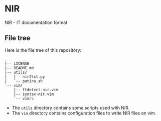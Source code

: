 # NIR
NIR - IT documentation format

## File tree

Here is the file tree of this repository:

```
.
|-- LICENSE
|-- README.md
|-- utils/
|   |-- nir2txt.py
|   `-- patina.sh
`-- vim/
    |-- ftdetect-nir.vim
    |-- syntax-nir.vim
    `-- vimrc
```

- The `utils` directory contains some scripts used with NIR.
- The `vim` directory contains configuration files to write NIR files on vim.
